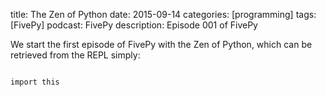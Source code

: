 title: The Zen of Python
date: 2015-09-14
categories: [programming]
tags: [FivePy]
podcast: FivePy
description: Episode 001 of FivePy

We start the first episode of FivePy with the Zen of Python, which can be retrieved from the REPL simply:
<pre><code class="language-python">
import this
</code></pre>